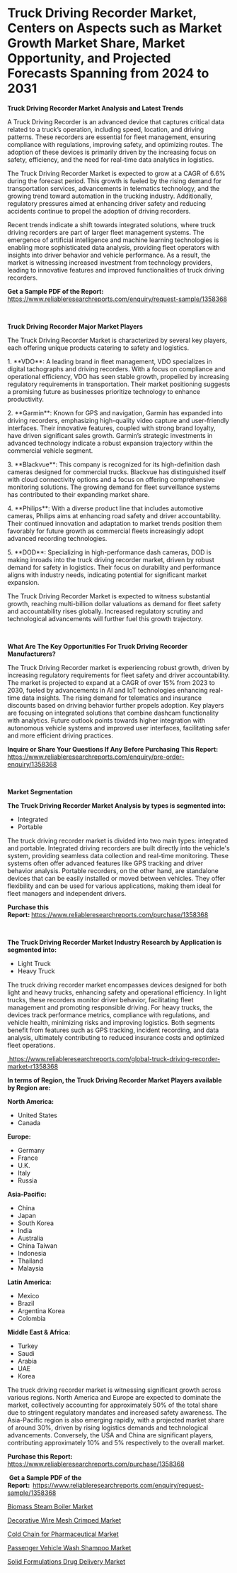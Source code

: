 <p><h1>Truck Driving Recorder Market, Centers on Aspects such as Market Growth Market Share, Market Opportunity, and Projected Forecasts Spanning from 2024 to 2031</h1></p><p><strong>Truck Driving Recorder Market Analysis and Latest Trends</strong></p>
<p><p>A Truck Driving Recorder is an advanced device that captures critical data related to a truck’s operation, including speed, location, and driving patterns. These recorders are essential for fleet management, ensuring compliance with regulations, improving safety, and optimizing routes. The adoption of these devices is primarily driven by the increasing focus on safety, efficiency, and the need for real-time data analytics in logistics.</p><p>The Truck Driving Recorder Market is expected to grow at a CAGR of 6.6% during the forecast period. This growth is fueled by the rising demand for transportation services, advancements in telematics technology, and the growing trend toward automation in the trucking industry. Additionally, regulatory pressures aimed at enhancing driver safety and reducing accidents continue to propel the adoption of driving recorders.</p><p>Recent trends indicate a shift towards integrated solutions, where truck driving recorders are part of larger fleet management systems. The emergence of artificial intelligence and machine learning technologies is enabling more sophisticated data analysis, providing fleet operators with insights into driver behavior and vehicle performance. As a result, the market is witnessing increased investment from technology providers, leading to innovative features and improved functionalities of truck driving recorders.</p></p>
<p><strong>Get a Sample PDF of the Report:&nbsp;</strong> <a href="https://www.reliableresearchreports.com/enquiry/request-sample/1358368?utm_campaign=8&utm_medium=2&utm_source=Github&utm_content=ia&utm_term=03112024&utm_id=truck-driving-recorder">https://www.reliableresearchreports.com/enquiry/request-sample/1358368</a></p>
<p>&nbsp;</p>
<p><strong>Truck Driving Recorder Major Market Players</strong></p>
<p><p>The Truck Driving Recorder Market is characterized by several key players, each offering unique products catering to safety and logistics. </p><p>1. **VDO**: A leading brand in fleet management, VDO specializes in digital tachographs and driving recorders. With a focus on compliance and operational efficiency, VDO has seen stable growth, propelled by increasing regulatory requirements in transportation. Their market positioning suggests a promising future as businesses prioritize technology to enhance productivity.</p><p>2. **Garmin**: Known for GPS and navigation, Garmin has expanded into driving recorders, emphasizing high-quality video capture and user-friendly interfaces. Their innovative features, coupled with strong brand loyalty, have driven significant sales growth. Garmin’s strategic investments in advanced technology indicate a robust expansion trajectory within the commercial vehicle segment.</p><p>3. **Blackvue**: This company is recognized for its high-definition dash cameras designed for commercial trucks. Blackvue has distinguished itself with cloud connectivity options and a focus on offering comprehensive monitoring solutions. The growing demand for fleet surveillance systems has contributed to their expanding market share. </p><p>4. **Philips**: With a diverse product line that includes automotive cameras, Philips aims at enhancing road safety and driver accountability. Their continued innovation and adaptation to market trends position them favorably for future growth as commercial fleets increasingly adopt advanced recording technologies.</p><p>5. **DOD**: Specializing in high-performance dash cameras, DOD is making inroads into the truck driving recorder market, driven by robust demand for safety in logistics. Their focus on durability and performance aligns with industry needs, indicating potential for significant market expansion.</p><p>The Truck Driving Recorder Market is expected to witness substantial growth, reaching multi-billion dollar valuations as demand for fleet safety and accountability rises globally. Increased regulatory scrutiny and technological advancements will further fuel this growth trajectory.</p></p>
<p>&nbsp;</p>
<p><strong>What Are The Key Opportunities For Truck Driving Recorder Manufacturers?</strong></p>
<p><p>The Truck Driving Recorder market is experiencing robust growth, driven by increasing regulatory requirements for fleet safety and driver accountability. The market is projected to expand at a CAGR of over 15% from 2023 to 2030, fueled by advancements in AI and IoT technologies enhancing real-time data insights. The rising demand for telematics and insurance discounts based on driving behavior further propels adoption. Key players are focusing on integrated solutions that combine dashcam functionality with analytics. Future outlook points towards higher integration with autonomous vehicle systems and improved user interfaces, facilitating safer and more efficient driving practices.</p></p>
<p><strong>Inquire or Share Your Questions If Any Before Purchasing This Report:</strong> <a href="https://www.reliableresearchreports.com/enquiry/pre-order-enquiry/1358368?utm_campaign=8&utm_medium=2&utm_source=Github&utm_content=ia&utm_term=03112024&utm_id=truck-driving-recorder">https://www.reliableresearchreports.com/enquiry/pre-order-enquiry/1358368</a></p>
<p>&nbsp;</p>
<p><strong>Market Segmentation</strong></p>
<p><strong>The Truck Driving Recorder Market Analysis by types is segmented into:</strong></p>
<p><ul><li>Integrated</li><li>Portable</li></ul></p>
<p><p>The truck driving recorder market is divided into two main types: integrated and portable. Integrated driving recorders are built directly into the vehicle's system, providing seamless data collection and real-time monitoring. These systems often offer advanced features like GPS tracking and driver behavior analysis. Portable recorders, on the other hand, are standalone devices that can be easily installed or moved between vehicles. They offer flexibility and can be used for various applications, making them ideal for fleet managers and independent drivers.</p></p>
<p><strong>Purchase this Report:&nbsp;</strong><a href="https://www.reliableresearchreports.com/purchase/1358368?utm_campaign=8&utm_medium=2&utm_source=Github&utm_content=ia&utm_term=03112024&utm_id=truck-driving-recorder">https://www.reliableresearchreports.com/purchase/1358368</a></p>
<p>&nbsp;</p>
<p><strong>The Truck Driving Recorder Market Industry Research by Application is segmented into:</strong></p>
<p><ul><li>Light Truck</li><li>Heavy Truck</li></ul></p>
<p><p>The truck driving recorder market encompasses devices designed for both light and heavy trucks, enhancing safety and operational efficiency. In light trucks, these recorders monitor driver behavior, facilitating fleet management and promoting responsible driving. For heavy trucks, the devices track performance metrics, compliance with regulations, and vehicle health, minimizing risks and improving logistics. Both segments benefit from features such as GPS tracking, incident recording, and data analysis, ultimately contributing to reduced insurance costs and optimized fleet operations.</p></p>
<p><a href="https://www.reliableresearchreports.com/global-truck-driving-recorder-market-r1358368?utm_campaign=8&utm_medium=2&utm_source=Github&utm_content=ia&utm_term=03112024&utm_id=truck-driving-recorder">&nbsp;https://www.reliableresearchreports.com/global-truck-driving-recorder-market-r1358368</a></p>
<p><strong>In terms of Region, the Truck Driving Recorder Market Players available by Region are:</strong></p>
<p>
    <p> <strong> North America: </strong>
        <ul>
            <li>United States</li>
            <li>Canada</li>
        </ul>
        </p> 
    <p> <strong> Europe: </strong>
        <ul>
            <li>Germany</li>
            <li>France</li>
            <li>U.K.</li>
            <li>Italy</li>
            <li>Russia</li>
        </ul>
        </p> 
    <p> <strong> Asia-Pacific: </strong>
        <ul>
            <li>China</li>
            <li>Japan</li>
            <li>South Korea</li>
            <li>India</li>
            <li>Australia</li>
            <li>China Taiwan</li>
            <li>Indonesia</li>
            <li>Thailand</li>
            <li>Malaysia</li>
        </ul>
        </p> 
    <p> <strong> Latin America: </strong>
        <ul>
            <li>Mexico</li>
            <li>Brazil</li>
            <li>Argentina Korea</li>
            <li>Colombia</li>
        </ul>
        </p> 
    <p> <strong> Middle East & Africa: </strong>
        <ul>
            <li>Turkey</li>
            <li>Saudi</li>
            <li>Arabia</li>
            <li>UAE</li>
            <li>Korea</li>
        </ul>
    </p>
    </p>
<p><p>The truck driving recorder market is witnessing significant growth across various regions. North America and Europe are expected to dominate the market, collectively accounting for approximately 50% of the total share due to stringent regulatory mandates and increased safety awareness. The Asia-Pacific region is also emerging rapidly, with a projected market share of around 30%, driven by rising logistics demands and technological advancements. Conversely, the USA and China are significant players, contributing approximately 10% and 5% respectively to the overall market.</p></p>
<p><strong>Purchase this Report: </strong><a href="https://www.reliableresearchreports.com/purchase/1358368?utm_campaign=8&utm_medium=2&utm_source=Github&utm_content=ia&utm_term=03112024&utm_id=truck-driving-recorder">https://www.reliableresearchreports.com/purchase/1358368</a></p>
<p>&nbsp;<strong>Get a Sample PDF of the Report:&nbsp;&nbsp;</strong><a href="https://www.reliableresearchreports.com/enquiry/request-sample/1358368?utm_campaign=8&utm_medium=2&utm_source=Github&utm_content=ia&utm_term=03112024&utm_id=truck-driving-recorder">https://www.reliableresearchreports.com/enquiry/request-sample/1358368</a></p>
<p><strong></strong></p>
<p><p><a href="https://www.linkedin.com/pulse/global-biomass-steam-boiler-market-focus-product-type-combined-r3tce?utm_campaign=8&utm_medium=2&utm_source=Github&utm_content=ia&utm_term=03112024&utm_id=truck-driving-recorder">Biomass Steam Boiler Market</a></p><p><a href="https://www.linkedin.com/pulse/decorative-wire-mesh-crimped-market-matrix-applications-types-d9dlf?utm_campaign=8&utm_medium=2&utm_source=Github&utm_content=ia&utm_term=03112024&utm_id=truck-driving-recorder">Decorative Wire Mesh Crimped Market</a></p><p><a href="https://issuu.com/reportprime-2/docs/cold-chain-for-pharmaceutical-marke_2f21b21d9c856b?utm_campaign=8&utm_medium=2&utm_source=Github&utm_content=ia&utm_term=03112024&utm_id=truck-driving-recorder">Cold Chain for Pharmaceutical Market</a></p><p><a href="https://github.com/stumpefzclearez/Market-Research-Report-List-1/blob/main/passenger-vehicle-wash-shampoo-market.md?utm_campaign=8&utm_medium=2&utm_source=Github&utm_content=ia&utm_term=03112024&utm_id=truck-driving-recorder">Passenger Vehicle Wash Shampoo Market</a></p><p><a href="https://issuu.com/reportprime-2/docs/solid-formulations-drug-delivery-ma_905789e1ff708d?utm_campaign=8&utm_medium=2&utm_source=Github&utm_content=ia&utm_term=03112024&utm_id=truck-driving-recorder">Solid Formulations Drug Delivery Market</a></p></p>